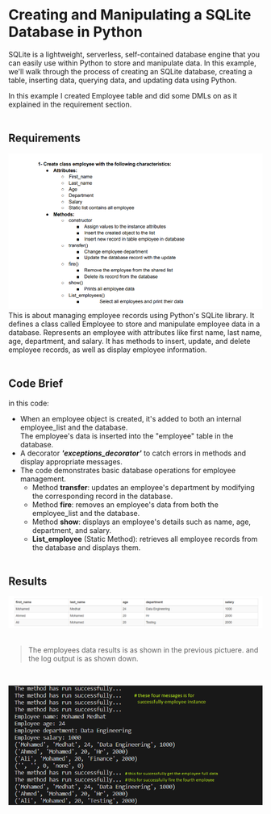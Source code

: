 # Creating and Manipulating a SQLite Database in Python
SQLite is a lightweight, serverless, self-contained database engine that you can easily use within Python to store and manipulate data. In this example, we'll walk through the process of creating an SQLite database, creating a table, inserting data, querying data, and updating data using Python.

In this example I created Employee table and did some DMLs on as it explained in the requirement section.<br> <br>

## Requirements
![](images/requirements.png)
This is about managing employee records using Python's SQLite library.
It defines a class called Employee to store and manipulate employee data in a database.
Represents an employee with attributes like first name, last name, age, department, and salary.
It has methods to insert, update, and delete employee records, as well as display employee information.<br> <br>

## Code Brief 
in this code:
* When an employee object is created, it's added to both an internal employee_list and the database.<br>
The employee's data is inserted into the "employee" table in the database.
* A decorator ***'exceptions_decorator'*** to catch errors in methods and display appropriate messages.
* The code demonstrates basic database operations for employee management.
  * Method **transfer**: updates an employee's department by modifying the corresponding record in the database.  
  * Method **fire**: removes an employee's data from both the employee_list and the database.
  * Method **show**: displays an employee's details such as name, age, department, and salary.
  * **List_employee** (Static Method): retrieves all employee records from the database and displays them.
<br> <br>

## Results
![employee table](images/employee_table.png) <br> <br>
> The employees data results is as shown in the previous pictuere. and the log output is as shown down. <br> 
<br>

![output](images/output.png)
